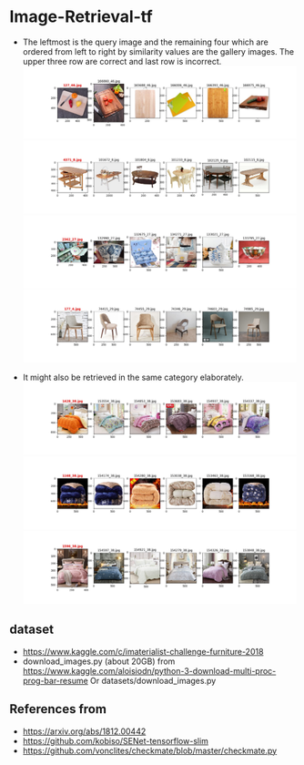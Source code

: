 # Image-Retrieval-tf
- The leftmost is the query image and the remaining four which are ordered from left to right by similarity values are the gallery images. 
The upper three row are correct and last row is incorrect.
![](assets/127_46.jpg)
![](assets/4371_8.jpg)
![](assets/2362_27.jpg)
![](assets/177_4.jpg)

- It might also be retrieved in the same category elaborately.
![](assets/1428_38.jpg)
![](assets/1168_38.jpg)
![](assets/1596_38.jpg)


## dataset
- https://www.kaggle.com/c/imaterialist-challenge-furniture-2018
- download_images.py (about 20GB) from https://www.kaggle.com/aloisiodn/python-3-download-multi-proc-prog-bar-resume Or datasets/download_images.py

## References from 
- https://arxiv.org/abs/1812.00442
- https://github.com/kobiso/SENet-tensorflow-slim
- https://github.com/vonclites/checkmate/blob/master/checkmate.py
